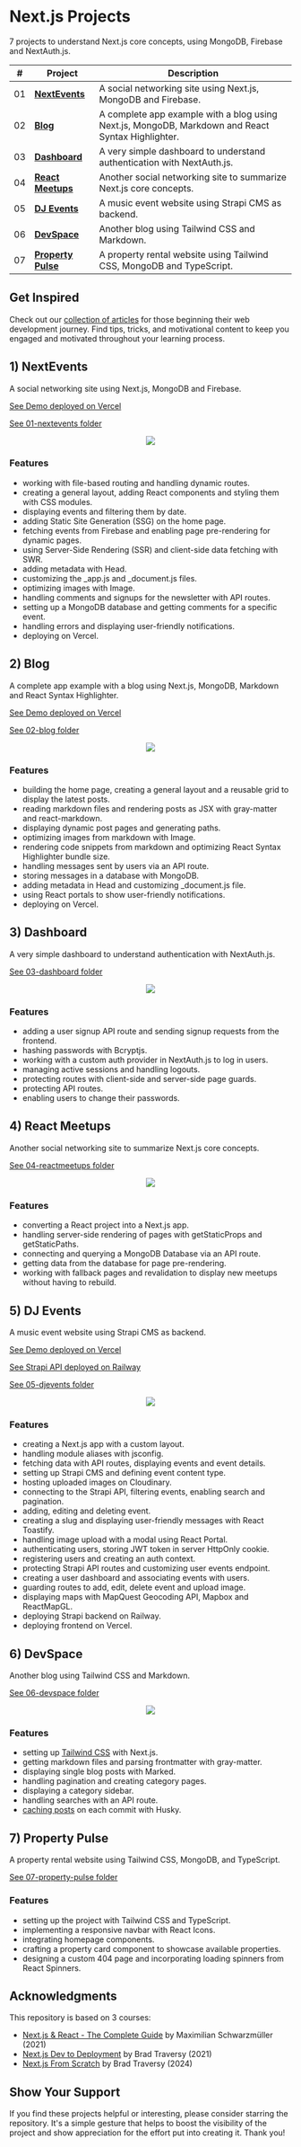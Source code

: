 # Next.js Projects

7 projects to understand Next.js core concepts, using MongoDB, Firebase and NextAuth.js.

| #   | Project                              | Description                                                                                       |
| --- | ------------------------------------ | ------------------------------------------------------------------------------------------------- |
| 01  | [**NextEvents**](#nextevents)        | A social networking site using Next.js, MongoDB and Firebase.                                     |
| 02  | [**Blog**](#blog)                    | A complete app example with a blog using Next.js, MongoDB, Markdown and React Syntax Highlighter. |
| 03  | [**Dashboard**](#dashboard)          | A very simple dashboard to understand authentication with NextAuth.js.                            |
| 04  | [**React Meetups**](#reactmeetups)   | Another social networking site to summarize Next.js core concepts.                                |
| 05  | [**DJ Events**](#djevents)           | A music event website using Strapi CMS as backend.                                                |
| 06  | [**DevSpace**](#devspace)            | Another blog using Tailwind CSS and Markdown.                                                     |
| 07  | [**Property Pulse**](#propertypulse) | A property rental website using Tailwind CSS, MongoDB and TypeScript.                             |

## Get Inspired

Check out our [collection of articles](https://www.onbusinessplan.com/) for those beginning their web development journey. Find tips, tricks, and motivational content to keep you engaged and motivated throughout your learning process.

## <a name="nextevents"></a> 1) NextEvents

A social networking site using Next.js, MongoDB and Firebase.

[See Demo deployed on Vercel](https://nextevents.vercel.app/)

[See 01-nextevents folder](01-nextevents)

<p align="center">
    <a href="01-nextevents">
        <img src="01-nextevents/screenshot.png">
    </a>
</p>

### Features

- working with file-based routing and handling dynamic routes.
- creating a general layout, adding React components and styling them with CSS modules.
- displaying events and filtering them by date.
- adding Static Site Generation (SSG) on the home page.
- fetching events from Firebase and enabling page pre-rendering for dynamic pages.
- using Server-Side Rendering (SSR) and client-side data fetching with SWR.
- adding metadata with Head.
- customizing the \_app.js and \_document.js files.
- optimizing images with Image.
- handling comments and signups for the newsletter with API routes.
- setting up a MongoDB database and getting comments for a specific event.
- handling errors and displaying user-friendly notifications.
- deploying on Vercel.

## <a name="blog"></a> 2) Blog

A complete app example with a blog using Next.js, MongoDB, Markdown and React Syntax Highlighter.

[See Demo deployed on Vercel](https://next-dagny.vercel.app/)

[See 02-blog folder](02-blog)

<p align="center">
    <a href="02-blog">
        <img src="02-blog/screenshot.png">
    </a>
</p>

### Features

- building the home page, creating a general layout and a reusable grid to display the latest posts.
- reading markdown files and rendering posts as JSX with gray-matter and react-markdown.
- displaying dynamic post pages and generating paths.
- optimizing images from markdown with Image.
- rendering code snippets from markdown and optimizing React Syntax Highlighter bundle size.
- handling messages sent by users via an API route.
- storing messages in a database with MongoDB.
- adding metadata in Head and customizing \_document.js file.
- using React portals to show user-friendly notifications.
- deploying on Vercel.

## <a name="dashboard"></a> 3) Dashboard

A very simple dashboard to understand authentication with NextAuth.js.

[See 03-dashboard folder](03-dashboard)

<p align="center">
    <a href="03-dashboard">
        <img src="03-dashboard/screenshot.png">
    </a>
</p>

### Features

- adding a user signup API route and sending signup requests from the frontend.
- hashing passwords with Bcryptjs.
- working with a custom auth provider in NextAuth.js to log in users.
- managing active sessions and handling logouts.
- protecting routes with client-side and server-side page guards.
- protecting API routes.
- enabling users to change their passwords.

## <a name="reactmeetups"></a> 4) React Meetups

Another social networking site to summarize Next.js core concepts.

[See 04-reactmeetups folder](04-reactmeetups)

<p align="center">
    <a href="04-reactmeetups">
        <img src="04-reactmeetups/screenshot.png">
    </a>
</p>

### Features

- converting a React project into a Next.js app.
- handling server-side rendering of pages with getStaticProps and getStaticPaths.
- connecting and querying a MongoDB Database via an API route.
- getting data from the database for page pre-rendering.
- working with fallback pages and revalidation to display new meetups without having to rebuild.

## <a name="djevents"></a> 5) DJ Events

A music event website using Strapi CMS as backend.

[See Demo deployed on Vercel](https://next-djevents-strapi.vercel.app/)

[See Strapi API deployed on Railway](https://next-projects-production.up.railway.app/events)

[See 05-djevents folder](05-djevents)

<p align="center">
    <a href="05-djevents">
        <img src="05-djevents/screenshot.png">
    </a>
</p>

### Features

- creating a Next.js app with a custom layout.
- handling module aliases with jsconfig.
- fetching data with API routes, displaying events and event details.
- setting up Strapi CMS and defining event content type.
- hosting uploaded images on Cloudinary.
- connecting to the Strapi API, filtering events, enabling search and pagination.
- adding, editing and deleting event.
- creating a slug and displaying user-friendly messages with React Toastify.
- handling image upload with a modal using React Portal.
- authenticating users, storing JWT token in server HttpOnly cookie.
- registering users and creating an auth context.
- protecting Strapi API routes and customizing user events endpoint.
- creating a user dashboard and associating events with users.
- guarding routes to add, edit, delete event and upload image.
- displaying maps with MapQuest Geocoding API, Mapbox and ReactMapGL.
- deploying Strapi backend on Railway.
- deploying frontend on Vercel.

## <a name="devspace"></a> 6) DevSpace

Another blog using Tailwind CSS and Markdown.

[See 06-devspace folder](06-devspace)

<p align="center">
    <a href="06-devspace">
        <img src="06-devspace/screenshot.png">
    </a>
</p>

### Features

- setting up [Tailwind CSS](https://tailwindcss.com/docs/guides/nextjs) with Next.js.
- getting markdown files and parsing frontmatter with gray-matter.
- displaying single blog posts with Marked.
- handling pagination and creating category pages.
- displaying a category sidebar.
- handling searches with an API route.
- [caching posts](https://medium.com/@matswainson/building-a-search-component-for-your-next-js-markdown-blog-9e75e0e7d210) on each commit with Husky.

## <a name="propertypulse"></a> 7) Property Pulse

A property rental website using Tailwind CSS, MongoDB, and TypeScript.

[See 07-property-pulse folder](07-property-pulse)

<!-- <p align="center">
    <a href="07-property-pulse">
        <img src="07-property-pulse/screenshot.png">
    </a>
</p> -->

### Features

- setting up the project with Tailwind CSS and TypeScript.
- implementing a responsive navbar with React Icons.
- integrating homepage components.
- crafting a property card component to showcase available properties.
- designing a custom 404 page and incorporating loading spinners from React Spinners.

## Acknowledgments

This repository is based on 3 courses:

- [Next.js & React - The Complete Guide](https://www.udemy.com/course/nextjs-react-the-complete-guide/) by Maximilian Schwarzmüller (2021)
- [Next.js Dev to Deployment](https://www.udemy.com/course/nextjs-dev-to-deployment/) by Brad Traversy (2021)
- [Next.js From Scratch](https://www.udemy.com/course/nextjs-from-scratch/) by Brad Traversy (2024)

## Show Your Support

If you find these projects helpful or interesting, please consider starring the repository. It's a simple gesture that helps to boost the visibility of the project and show appreciation for the effort put into creating it. Thank you!
